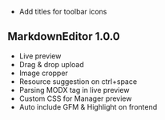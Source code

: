 - Add titles for toolbar icons

## MarkdownEditor 1.0.0
- Live preview
- Drag & drop upload
- Image cropper
- Resource suggestion on ctrl+space
- Parsing MODX tag in live preview
- Custom CSS for Manager preview
- Auto include GFM & Highlight on frontend